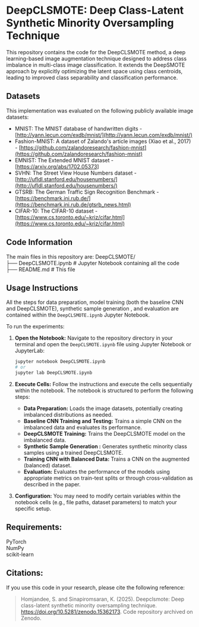 # DeepCLSMOTE: Deep Class-Latent Synthetic Minority Oversampling Technique

  This repository contains the code for the DeepCLSMOTE method, a deep learning-based image augmentation technique designed to address class imbalance in multi-class image classification. It extends the DeepSMOTE approach by explicitly optimizing the latent space using class centroids, leading to improved class separability and classification performance.
  
## Datasets
This implementation was evaluated on the following publicly available image datasets:
* MNIST: The MNIST database of handwritten digits - [http://yann.lecun.com/exdb/mnist/](http://yann.lecun.com/exdb/mnist/)
* Fashion-MNIST: A dataset of Zalando's article images (Xiao et al., 2017) - [https://github.com/zalandoresearch/fashion-mnist](https://github.com/zalandoresearch/fashion-mnist)
* EMNIST: The Extended MNIST dataset - [https://arxiv.org/abs/1702.05373]
* SVHN: The Street View House Numbers dataset - [http://ufldl.stanford.edu/housenumbers/](http://ufldl.stanford.edu/housenumbers/)
* GTSRB: The German Traffic Sign Recognition Benchmark - [https://benchmark.ini.rub.de/](https://benchmark.ini.rub.de/gtsrb_news.html)
* CIFAR-10: The CIFAR-10 dataset - [https://www.cs.toronto.edu/~kriz/cifar.html](https://www.cs.toronto.edu/~kriz/cifar.html)

## Code Information
The main files in this repository are:
DeepCLSMOTE/  
├── DeepCLSMOTE.ipynb     # Jupyter Notebook containing all the code  
├── README.md            # This file 

## Usage Instructions
All the steps for data preparation, model training (both the baseline CNN and DeepCLSMOTE), synthetic sample generation , and evaluation are contained within the `DeepCLSMOTE.ipynb` Jupyter Notebook.

To run the experiments:

1.  **Open the Notebook:** Navigate to the repository directory in your terminal and open the `DeepCLSMOTE.ipynb` file using Jupyter Notebook or JupyterLab:

    ```bash
    jupyter notebook DeepCLSMOTE.ipynb
    # or
    jupyter lab DeepCLSMOTE.ipynb
    ```

2.  **Execute Cells:** Follow the instructions and execute the cells sequentially within the notebook. The notebook is structured to perform the following steps:
    * **Data Preparation:** Loads the image datasets, potentially creating imbalanced distributions as needed.
    * **Baseline CNN Training and Testing:** Trains a simple CNN on the imbalanced data and evaluates its performance.
    * **DeepCLSMOTE Training:** Trains the DeepCLSMOTE model on the imbalanced data.
    * **Synthetic Sample Generation :** Generates synthetic minority class samples using a trained DeepCLSMOTE.
    * **Training CNN with Balanced Data:** Trains a CNN on the augmented (balanced) dataset.
    * **Evaluation:** Evaluates the performance of the models using appropriate metrics on train-test splits or through cross-validation as described in the paper.

3.  **Configuration:** You may need to modify certain variables within the notebook cells (e.g., file paths, dataset parameters) to match your specific setup.

## Requirements:
PyTorch   
NumPy  
scikit-learn  

## Citations: 
If you use this code in your research, please cite the following reference:
> Homjandee, S. and Sinapiromsaran, K. (2025). Deepclsmote: Deep class-latent synthetic minority oversampling technique. https://doi.org/10.5281/zenodo.15362173. Code repository archived on Zenodo.
 
